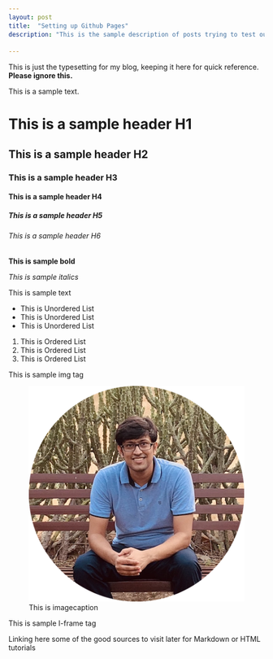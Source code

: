 ```yaml
---
layout: post
title:  "Setting up Github Pages"
description: "This is the sample description of posts trying to test out a new way to show in blogs"

---
```


This is just the typesetting for my blog, keeping it here for quick reference. **Please ignore this.**

This is a sample text.

<h1> This is a sample header H1 </h1>
<h2> This is a sample header H2 </h2>
<h3> This is a sample header H3 </h3>
<h4> This is a sample header H4 </h4>
<h5> This is a sample header H5 </h5>
<h6> This is a sample header H6 </h6>
<strong> This is sample bold </strong>

<i> This is sample italics </i>
<p> This is sample text <p>
<ul>
<li>This is Unordered List </li>
<li>This is Unordered List </li>
<li>This is Unordered List </li>
</ul>

<ol>
<li>This is Ordered List </li>
<li>This is Ordered List </li>
<li>This is Ordered List </li>
</ol>

<p> This is sample img tag </p>
<figure>
   <img src="/images/my-image.png" alt="Prince Jain" class="center">
    <figcaption>This is imagecaption </figcaption>
</figure>

<p> This is sample I-frame tag </p>
Linking here some of the good sources to visit later for Markdown or HTML tutorials

<!--
### Complete Site Structure Guide

This Jekyll site follows a specific structure for optimal organization and performance:

## Core Project Structure

```
.
├── _includes/         # Reusable components and templates
│   ├── head.html      # <head> section with meta tags and CSS includes
│   ├── header.html    # Site navigation and header
│   ├── footer.html    # Footer with social links
│   ├── meta.html      # SEO meta tags
│   ├── schema.html    # Structured data for rich snippets
│   └── analytics.html # Google Analytics integration
├── _layouts/          # Page layout templates
│   ├── default.html   # Base template with common elements
│   ├── page.html      # Standard page template
│   ├── post.html      # Blog post template
│   └── blog.html      # Blog listing template
├── _posts/            # Blog posts in markdown format
├── _sass/             # SCSS stylesheets
│   ├── _transitions.scss  # Page transition animations
│   ├── _variables.scss    # Color and size variables
│   ├── _svg-icons.scss    # Social icons styling
│   ├── _reset.scss        # CSS reset
│   └── _highlights.scss   # Code syntax highlighting
├── assets/            # Static assets
│   ├── css/           # CSS files
│   ├── js/            # JavaScript files
│   └── blog_images/   # Blog post images
├── css/               # Compiled CSS files
├── images/            # Main site image assets
├── tools/             # Interactive web tools
├── _config.yml        # Jekyll configuration
├── .cursorrules       # Coding standards and guidelines
├── Gemfile            # Ruby dependencies
└── sitemap.xml        # Site map for search engines
```

## Layout System Explained

### _layouts/ Directory
- **default.html**: Base template for ALL pages
  - Includes common elements (header, footer, analytics)
  - Handles page transitions and external link behavior
  - Use this template when creating new page types
- **page.html**: Template for static pages (about, links, work summary)
  - Extends default.html
  - Adds page-specific styling and structure
- **post.html**: Template for individual blog posts
  - Includes post metadata, reading time, social sharing
  - Handles structured data for SEO
- **blog.html**: Template for blog listing page
  - Shows post excerpts, pagination, categories

### _includes/ Directory (Reusable Components)
- **header.html**: Navigation bar and site branding
- **footer.html**: Footer with social links and site info
- **head.html**: Meta tags, CSS includes, and performance optimizations
- **meta.html**: SEO meta tags for social sharing
- **schema.html**: Structured data markup for rich search results
- **analytics.html**: Google Analytics tracking code

### Styling System

#### _sass/ Directory (SCSS Partials)
- **_variables.scss**: Global color, font, and spacing variables
- **_reset.scss**: CSS reset for consistent cross-browser rendering
- **_transitions.scss**: Page transition animations and effects
- **_svg-icons.scss**: Social media and UI icon styles
- **_highlights.scss**: Code syntax highlighting themes

#### assets/css/ Directory
- **critical.css**: Above-the-fold styles loaded first for performance
- **tools.css**: Styles specific to interactive tools section
- **header.css**: Header component specific styles

## Writing a New Blog Post: Complete Guide

### Step 1: Create the Post File
Create a new file in `_posts/` following the naming convention:
```
YYYY-MM-DD-Post-Title.md
```
Example: `2024-12-07-My-New-Blog-Post.md`

### Step 2: Set Up Front Matter
Every post must start with YAML front matter:

```yaml
---
layout: post
title: "Your Compelling Post Title"
description: "A brief description that appears in social shares and search results"
date: 2024-12-07
categories: [product-management, technology]  # Optional
tags: [startup, innovation, AI]               # Optional
---
```

### Step 3: Content Structure Best Practices

#### Headers
Use markdown headers for structure:
```markdown
# Main Title (H1) - Only use once per post
## Major Sections (H2)
### Subsections (H3)
#### Minor Points (H4)
```

#### Text Formatting
```markdown
**Bold text for emphasis**
*Italic text for subtle emphasis*
`Inline code` for technical terms
> Blockquotes for important quotes or highlights
```

#### Lists
```markdown
Unordered lists:
- Point one
- Point two
- Point three

Ordered lists:
1. First step
2. Second step
3. Third step
```

#### Code Blocks
Use fenced code blocks with language specification:
```markdown
```javascript
function example() {
    console.log("Hello, world!");
}
```
```

#### Images
Store images in `/images/` or `/assets/blog_images/` and reference them:
```markdown
![Alt text description](/images/image-name.png)

Or with figure caption:
<figure>
   <img src="/images/image-name.png" alt="Descriptive alt text" class="center">
   <figcaption>Your image caption here</figcaption>
</figure>
```

#### Links
```markdown
[Link text](https://example.com)
[Internal link](/about)
```

### Step 4: SEO and Performance Tips

1. **Optimize Images**: Use compressed images and include alt text
2. **Meta Description**: Keep descriptions under 160 characters
3. **Internal Linking**: Link to other relevant posts when appropriate
4. **Headers**: Use logical header hierarchy (H1 > H2 > H3)
5. **Loading**: For images below the fold, add `loading="lazy"`

### Step 5: Testing Your Post

1. **Local Development**: Run `bundle exec jekyll serve --livereload`
2. **Preview**: Check at `http://127.0.0.1:4000/`
3. **Verify**: Test on mobile and desktop
4. **Check**: Ensure all links work and images load

## Jekyll Liquid Template Variables

Common variables available in posts:
- `{{ page.title }}` - Post title
- `{{ page.date }}` - Post date
- `{{ page.description }}` - Post description
- `{{ content }}` - Post content
- `{{ site.title }}` - Site title
- `{{ site.url }}` - Site URL

## Content Guidelines

### Writing Style
- Write in clear, conversational tone
- Break up long paragraphs
- Use subheadings to organize content
- Include practical examples
- End with actionable takeaways

### Technical Posts
- Include code examples where relevant
- Explain technical concepts clearly
- Provide working examples when possible
- Link to relevant documentation

### Performance Considerations
- Optimize images before uploading
- Use lazy loading for images below the fold
- Keep JavaScript minimal
- Test load times on mobile connections

## Deployment Process

1. **Local Testing**: Always test locally first
2. **Git Workflow**: 
   ```bash
   git add .
   git commit -m "Add new blog post: [Post Title]"
   git push origin master
   ```
3. **GitHub Pages**: Site automatically builds and deploys
4. **Verification**: Check live site after deployment

## Troubleshooting Common Issues

### Liquid Syntax Errors
- Avoid spaces in template variables: `{{post_title}}` not `{{Post Title}}`
- Escape curly braces in code examples when needed

### Build Failures
- Check YAML front matter syntax
- Verify all images exist
- Ensure proper markdown formatting

### Styling Issues
- Follow the coding standards in `.cursorrules`
- Use existing CSS classes when possible
- Test responsive design on multiple devices

Remember: Follow the coding standards defined in `.cursorrules` and maintain consistency with existing posts!

-->
